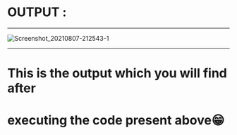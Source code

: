 # OUTPUT :

---

![Screenshot_20210807-212543-1](https://user-images.githubusercontent.com/88591578/128632408-1ccebff6-c880-442c-9f8e-81ce8168abc9.jpg)


---
# This is the output which you will find after 
# executing the code present above😁
